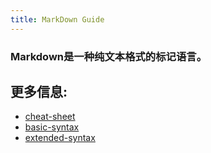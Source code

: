 ```yaml
---
title: MarkDown Guide
---
```

### Markdown是一种纯文本格式的标记语言。

## 更多信息: 
+ [cheat-sheet](https://www.markdownguide.org/cheat-sheet/)
+ [basic-syntax](https://www.markdownguide.org/basic-syntax/)
+ [extended-syntax](https://www.markdownguide.org/extended-syntax/)


